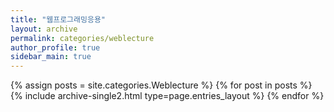 ```yaml
---
title: "웹프로그래밍응용"
layout: archive
permalink: categories/weblecture
author_profile: true
sidebar_main: true
---
```



{% assign posts = site.categories.Weblecture %}
{% for post in posts %} {% include archive-single2.html type=page.entries_layout %} {% endfor %}